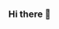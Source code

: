 ### Hi there 👋

<!--
**microcourse/microcourse** is a ✨ _special_ ✨ repository because its `README.md` (this file) appears on your GitHub profile.
https://pikabu.ru/story/nikakoy_loyalnosti_k_rabotodatelyu_9865358
Here are some ideas to get you started:

- 🔭 I’m currently working on ...
- 🌱 I’m currently learning ...
- 👯 I’m looking to collaborate on ...
- 🤔 I’m looking for help with ...
- 💬 Ask me about ...
- 📫 How to reach me: ...
- 😄 Pronouns: ...
- ⚡ Fun fact: ...
-->
